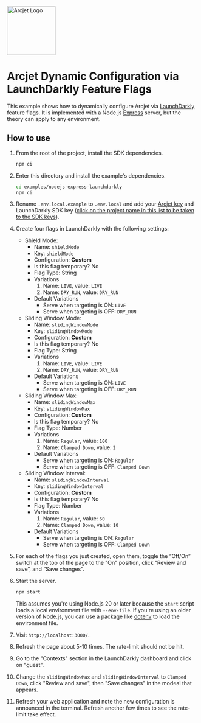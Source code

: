 <a href="https://arcjet.com" target="_arcjet-home">
  <picture>
    <source media="(prefers-color-scheme: dark)" srcset="https://arcjet.com/logo/arcjet-dark-lockup-voyage-horizontal.svg">
    <img src="https://arcjet.com/logo/arcjet-light-lockup-voyage-horizontal.svg" alt="Arcjet Logo" height="128" width="auto">
  </picture>
</a>

# Arcjet Dynamic Configuration via LaunchDarkly Feature Flags

This example shows how to dynamically configure Arcjet via
[LaunchDarkly](https://launchdarkly.com) feature flags. It is implemented with a Node.js
[Express](https://expressjs.com/) server, but the theory can apply to any environment.

## How to use

1. From the root of the project, install the SDK dependencies.

   ```bash
   npm ci
   ```

2. Enter this directory and install the example's dependencies.

   ```bash
   cd examples/nodejs-express-launchdarkly
   npm ci
   ```

3. Rename `.env.local.example` to `.env.local` and add your [Arcjet key](https://app.arcjet.com)
and LaunchDarkly SDK key ([click on the project name in this list to be taken to the SDK
keys](https://app.launchdarkly.com/settings/projects)).

4. Create four flags in LaunchDarkly with the following settings:
   - Shield Mode:
      - Name: `shieldMode`
      - Key: `shieldMode`
      - Configuration: **Custom**
      - Is this flag temporary? No
      - Flag Type: String
      - Variations
         1. Name: `LIVE`, value: `LIVE`
         2. Name: `DRY_RUN`, value: `DRY_RUN`
      - Default Variations
         * Serve when targeting is ON: `LIVE`
         * Serve when targeting is OFF: `DRY_RUN`
   - Sliding Window Mode:
      - Name: `slidingWindowMode`
      - Key: `slidingWindowMode`
      - Configuration: **Custom**
      - Is this flag temporary? No
      - Flag Type: String
      - Variations
         1. Name: `LIVE`, value: `LIVE`
         2. Name: `DRY_RUN`, value: `DRY_RUN`
      - Default Variations
         * Serve when targeting is ON: `LIVE`
         * Serve when targeting is OFF: `DRY_RUN`
   - Sliding Window Max:
      - Name: `slidingWindowMax`
      - Key: `slidingWindowMax`
      - Configuration: **Custom**
      - Is this flag temporary? No
      - Flag Type: Number
      - Variations
         1. Name: `Regular`, value: `100`
         2. Name: `Clamped Down`, value: `2`
      - Default Variations
         * Serve when targeting is ON: `Regular`
         * Serve when targeting is OFF: `Clamped Down`
   - Sliding Window Interval:
      - Name: `slidingWindowInterval`
      - Key: `slidingWindowInterval`
      - Configuration: **Custom**
      - Is this flag temporary? No
      - Flag Type: Number
      - Variations
         1. Name: `Regular`, value: `60`
         2. Name: `Clamped Down`, value: `10`
      - Default Variations
         * Serve when targeting is ON: `Regular`
         * Serve when targeting is OFF: `Clamped Down`

5. For each of the flags you just created, open them, toggle the “Off/On”
switch at the top of the page to the "On" position, click “Review and save”,
and “Save changes”.

6. Start the server.

   ```bash
   npm start
   ```

   This assumes you're using Node.js 20 or later because the `start` script
   loads a local environment file with `--env-file`. If you're using an older
   version of Node.js, you can use a package like
   [dotenv](https://www.npmjs.com/package/dotenv) to load the environment file.

7. Visit `http://localhost:3000/`.

8. Refresh the page about 5-10 times. The rate-limit should not be hit.

9. Go to the "Contexts" section in the LaunchDarkly dashboard and click on "guest".

10. Change the `slidingWindowMax` and `slidingWindowInterval` to `Clamped Down`,
click "Review and save", then "Save changes" in the modeal that appears.

11. Refresh your web application and note the new configuration is announced in
the terminal. Refresh another few times to see the rate-limit take effect.
